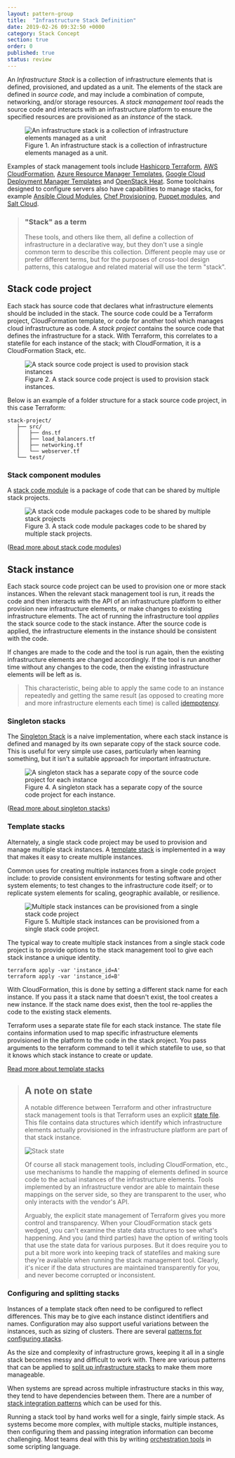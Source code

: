 ```yaml
---
layout: pattern-group
title:  "Infrastructure Stack Definition"
date: 2019-02-26 09:32:50 +0000
category: Stack Concept
section: true
order: 0
published: true
status: review
---
```


An *Infrastructure Stack* is a collection of infrastructure elements that is defined, provisioned, and updated as a unit. The elements of the stack are defined in *source code*, and may include a combination of compute, networking, and/or storage resources. A *stack management tool* reads the source code and interacts with an infrastructure platform to ensure the specified resources are provisioned as an *instance* of the stack.


<figure>
  <img src="images/infrastructure-stack.png" alt="An infrastructure stack is a collection of infrastructure elements managed as a unit"/>
  <figcaption>Figure 1. An infrastructure stack is a collection of infrastructure elements managed as a unit.</figcaption>
</figure>


Examples of stack management tools include [Hashicorp Terraform](https://www.terraform.io/), [AWS CloudFormation](https://aws.amazon.com/cloudformation/), [Azure Resource Manager Templates](https://docs.microsoft.com/en-us/azure/azure-resource-manager/resource-group-overview), [Google Cloud Deployment Manager Templates](https://cloud.google.com/deployment-manager/) and [OpenStack Heat](https://wiki.openstack.org/wiki/Heat). Some toolchains designed to configure servers also have capabilities to manage stacks, for example [Ansible Cloud Modules](https://www.ansible.com/integrations/cloud), [Chef Provisioning](https://docs.chef.io/provisioning.html), [Puppet modules](https://forge.puppet.com/puppetlabs/aws/readme), and [Salt Cloud](https://docs.saltstack.com/en/latest/topics/cloud/).


> ### "Stack" as a term
>
> These tools, and others like them, all define a collection of infrastructure in a declarative way, but they don't use a single common term to describe this collection. Different people may use or prefer different terms, but for the purposes of cross-tool design patterns, this catalogue and related material will use the term "stack".


## Stack code project

Each stack has source code that declares what infrastructure elements should be included in the stack. The source code could be a Terraform project, CloudFormation template, or code for another tool which manages cloud infrastructure as code. A *stack project* contains the source code that defines the infrastructure for a stack. With Terraform, this correlates to a statefile for each instance of the stack; with CloudFormation, it is a CloudFormation Stack, etc.


<figure>
  <img src="images/stack-source.png" alt="A stack source code project is used to provision stack instances"/>
  <figcaption>Figure 2. A stack source code project is used to provision stack instances.</figcaption>
</figure>


Below is an example of a folder structure for a stack source code project, in this case Terraform:

~~~ console
stack-project/
   ├── src/
   │   ├── dns.tf
   │   ├── load_balancers.tf
   │   ├── networking.tf
   │   └── webserver.tf
   └── test/
~~~


### Stack component modules

A [stack code module](/patterns/stack-replication/stack-code-module.html) is a package of code that can be shared by multiple stack projects.


<figure>
  <img src="/patterns/stack-replication/images/stack-code-module.png" alt="A stack code module packages code to be shared by multiple stack projects"/>
  <figcaption>Figure 3. A stack code module packages code to be shared by multiple stack projects.</figcaption>
</figure>


([Read more about stack code modules](/patterns/stack-replication/stack-code-module.html))


## Stack instance

Each stack source code project can be used to provision one or more stack instances. When the relevant stack management tool is run, it reads the code and then interacts with the API of an infrastructure platform to either provision new infrastructure elements, or make changes to existing infrastructure elements. The act of running the infrastructure tool *applies* the stack source code to the stack instance. After the source code is applied, the infrastructure elements in the instance should be consistent with the code.

If changes are made to the code and the tool is run again, then the existing infrastructure elements are changed accordingly. If the tool is run another time without any changes to the code, then the existing infrastructure elements will be left as is.

> This characteristic, being able to apply the same code to an instance repeatedly and getting the same result (as opposed to creating more and more infrastructure elements each time) is called [idempotency](https://en.wikipedia.org/wiki/Idempotence).


### Singleton stacks

The [Singleton Stack](/patterns/stack-replication/singleton-stack.html) is a naive implementation, where each stack instance is defined and managed by its own separate copy of the stack source code. This is useful for very simple use cases, particularly when learning something, but it isn't a suitable approach for important infrastructure.


<figure>
  <img src="/patterns/stack-replication/images/singleton-stack.png" alt="A singleton stack has a separate copy of the source code project for each instance"/>
  <figcaption>Figure 4. A singleton stack has a separate copy of the source code project for each instance.</figcaption>
</figure>


([Read more about singleton stacks](/patterns/stack-replication/singleton-stack.html))


### Template stacks

Alternately, a single stack code project may be used to provision and manage multiple stack instances. A [template stack](/patterns/stack-replication/template-stack.html) is implemented in a way that makes it easy to create multiple instances.

Common uses for creating multiple instances from a single code project include: to provide consistent environments for testing software and other system elements; to test changes to the infrastructure code itself; or to replicate system elements for scaling, geographic available, or resilience.


<figure>
  <img src="images/stack-instances.png" alt="Multiple stack instances can be provisioned from a single stack code project"/>
  <figcaption>Figure 5. Multiple stack instances can be provisioned from a single stack code project.</figcaption>
</figure>


The typical way to create multiple stack instances from a single stack code project is to provide options to the stack management tool to give each stack instance a unique identity.


~~~ console
terraform apply -var 'instance_id=A'
terraform apply -var 'instance_id=B'
~~~


With CloudFormation, this is done by setting a different stack name for each instance. If you pass it a stack name that doesn't exist, the tool creates a new instance. If the stack name does exist, then the tool re-applies the code to the existing stack elements.

Terraform uses a separate state file for each stack instance. The state file contains information used to map specific infrastructure elements provisioned in the platform to the code in the stack project. You pass arguments to the terraform command to tell it which statefile to use, so that it knows which stack instance to create or update.


[Read more about template stacks](/patterns/stack-replication/template-stack.html)


> ## A note on state
> 
> A notable difference between Terraform and other infrastructure stack management tools is that Terraform uses an explicit [state file](https://www.terraform.io/docs/state/). This file contains data structures which identify which infrastructure elements actually provisioned in the infrastructure platform are part of that stack instance.
>
> ![Stack state](images/stack-state.png)
> 
> Of course all stack management tools, including CloudFormation, etc., use mechanisms to handle the mapping of elements defined in source code to the actual instances of the infrastructure elements. Tools implemented by an infrastructure vendor are able to maintain these mappings on the server side, so they are transparent to the user, who only interacts with the vendor's API. 
> 
> Arguably, the explicit state management of Terraform gives you more control and transparency. When your CloudFormation stack gets wedged, you can't examine the state data structures to see what's happening. And you (and third parties) have the option of writing tools that use the state data for various purposes. But it does require you to put a bit more work into keeping track of statefiles and making sure they're available when running the stack management tool. Clearly, it's nicer if the data structures are maintained transparently for you, and never become corrupted or inconsistent.


### Configuring and splitting stacks

Instances of a template stack often need to be configured to reflect differences. This may be to give each instance distinct identifiers and names. Configuration may also support useful variations between the instances, such as sizing of clusters. There are several [patterns for configuring stacks](/patterns/stack-configuration/).

As the size and complexity of infrastructure grows, keeping it all in a single stack becomes messy and difficult to work with. There are various patterns that can be applied to [split up infrastructure stacks](/patterns/multiple-stacks/) to make them more manageable.

When systems are spread across multiple infrastructure stacks in this way, they tend to have dependencies between them. There are a number of [stack integration patterns](/patterns/stack-integration/) which can be used for this.

Running a stack tool by hand works well for a single, fairly simple stack. As systems become more complex, with multiple stacks, multiple instances, then configuring them and passing integration information can become challenging. Most teams deal with this by writing [orchestration tools](/patterns/stack-orchestration-tools/) in some scripting language.

